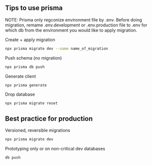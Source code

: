 ## Tips to use prisma
NOTE: Prisma only regconize environment file by .env. Before doing migration, remame .env.development or .env.production file to .env for which db from the environment you would like to apply migration. 

Create + apply migration
```bash
npx prisma migrate dev --name name_of_migration
```
Push schema (no migration)
```bash
npx prisma db push
```
Generate client
```bash
npx prisma generate
```
Drop database
```bash
npx prisma migrate reset
```

## Best practice for production
Versioned, reversible migrations
```bash
npx prisma migrate dev 
```
Prototyping only or on non-critical dev databases
```bash
db push
```
